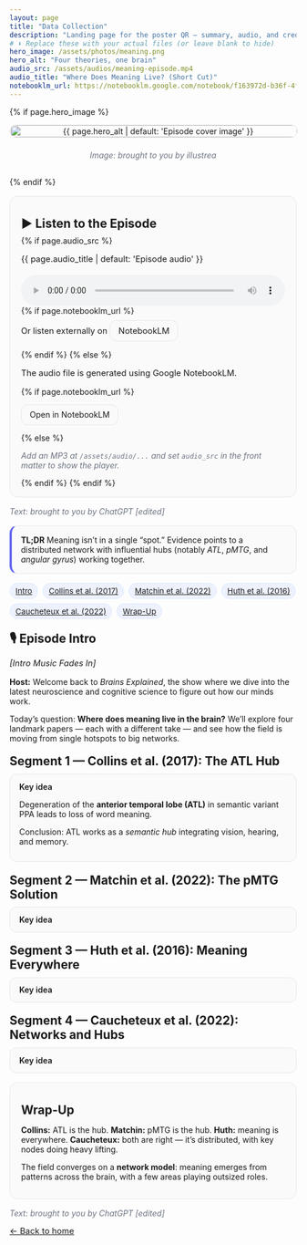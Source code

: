 ```yaml
---
layout: page
title: "Data Collection"
description: "Landing page for the poster QR — summary, audio, and credits."
# ⬇️ Replace these with your actual files (or leave blank to hide)
hero_image: /assets/photos/meaning.png
hero_alt: "Four theories, one brain"
audio_src: /assets/audios/meaning-episode.mp4
audio_title: "Where Does Meaning Live? (Short Cut)"
notebooklm_url: https://notebooklm.google.com/notebook/f163972d-b36f-4fdf-af4e-f3416d89f409?artifactId=6ae5cf55-13e9-42af-9fab-9bc2afa8fbd6
---
```


<style>
  .pod-wrap{max-width:880px;margin:0 auto}
  .hero{display:flex;flex-direction:column;gap:.5rem;margin:0 0 1rem}
  .hero img{width:100%;height:auto;border-radius:14px;border:1px solid var(--card-bd,#e5e7eb)}
  .credit{font-style:italic;color:var(--text-muted,#6b7280)}
  .card{background:var(--card-bg,#fafafa);border:1px solid var(--card-bd,#e5e7eb);border-radius:14px;padding:1rem 1.2rem;margin:1rem 0}
  .callout{border-left:4px solid var(--accent,#6366f1);padding-left:1rem}
  .toc{display:flex;flex-wrap:wrap;gap:.5rem;margin:.5rem 0 1rem}
  .pill{font-size:.85rem;padding:.3rem .6rem;border-radius:999px;background:var(--chip-bg,#eef2ff);border:1px solid var(--chip-bd,#dbeafe)}
  details{border:1px solid var(--card-bd,#e5e7eb);border-radius:12px;padding:.8rem 1rem;margin:.6rem 0;background:var(--card-bg,#fafafa)}
  details > summary{cursor:pointer;font-weight:600;list-style:none}
  details > summary::-webkit-details-marker{display:none}
  h2{margin:1.2rem 0 .6rem}
  h3{margin:.8rem 0 .3rem}
  .small{font-size:.92rem}
  .audio-card audio{width:100%;margin-top:.25rem}
  a.button{display:inline-block;padding:.55rem .9rem;border:1px solid var(--card-bd,#e5e7eb);border-radius:.75rem;text-decoration:none}
</style>

<div class="pod-wrap">

  <!-- HERO IMAGE (replace path in front matter) -->
  {% if page.hero_image %}
  <header class="hero">
    <img src="{{ page.hero_image | relative_url }}" alt="{{ page.hero_alt | default: 'Episode cover image' }}">
    <p class="credit">Image: <i>brought to you by illustrea</i></p>
  </header>
  {% endif %}

  <!-- AUDIO PLAYER (use /assets/audio/... mp3 in front matter) -->
  <section class="card audio-card">
    <h2>▶️ Listen to the Episode</h2>
    {% if page.audio_src %}
      <p class="small">{{ page.audio_title | default: 'Episode audio' }}</p>
      <audio controls preload="metadata">
        <source src="{{ page.audio_src | relative_url }}" type="audio/mpeg">
        Your browser doesn’t support the audio element. You can <a href="{{ page.audio_src | relative_url }}">download the MP3</a>.
      </audio>
      {% if page.notebooklm_url %}
      <p class="small" style="margin-top:.5rem">
        Or listen externally on
        <a class="button" href="{{ page.notebooklm_url }}" target="_blank" rel="noopener">NotebookLM</a>
      </p>
      {% endif %}
    {% else %}
      <p class="small">The audio file is generated using Google NotebookLM.</p>
      {% if page.notebooklm_url %}
      <p><a class="button" href="{{ page.notebooklm_url }}" target="_blank" rel="noopener">Open in NotebookLM</a></p>
      {% else %}
      <p class="credit">Add an MP3 at <code>/assets/audio/...</code> and set <code>audio_src</code> in the front matter to show the player.</p>
      {% endif %}
    {% endif %}
  </section>

  <p class="credit">Text: <i>brought to you by ChatGPT [edited]</i></p>

  <section class="card callout">
    <strong>TL;DR</strong> Meaning isn’t in a single “spot.” Evidence points to a distributed network with influential hubs
    (notably <em>ATL</em>, <em>pMTG</em>, and <em>angular gyrus</em>) working together.
  </section>

  <nav class="toc" aria-label="Episode sections">
    <a class="pill" href="#intro">Intro</a>
    <a class="pill" href="#collins-2017">Collins et&nbsp;al. (2017)</a>
    <a class="pill" href="#matchin-2022">Matchin et&nbsp;al. (2022)</a>
    <a class="pill" href="#huth-2016">Huth et&nbsp;al. (2016)</a>
    <a class="pill" href="#caucheteux-2022">Caucheteux et&nbsp;al. (2022)</a>
    <a class="pill" href="#wrap-up">Wrap-Up</a>
  </nav>

  <section id="intro">
    <h2>🎙️ Episode Intro</h2>
    <p class="small"><em>[Intro Music Fades In]</em></p>
    <p><strong>Host:</strong> Welcome back to <em>Brains Explained</em>, the show where we dive into the latest neuroscience and cognitive science to figure out how our minds work.</p>
    <p>Today’s question: <strong>Where does meaning live in the brain?</strong> We’ll explore four landmark papers — each with a different take — and see how the field is moving from single hotspots to big networks.</p>
  </section>

  <section id="collins-2017">
    <h2>Segment 1 — Collins et&nbsp;al. (2017): The ATL Hub</h2>
    <details open>
      <summary>Key idea</summary>
      <p>Degeneration of the <strong>anterior temporal lobe (ATL)</strong> in semantic variant PPA leads to loss of word meaning.</p>
      <p>Conclusion: ATL works as a <em>semantic hub</em> integrating vision, hearing, and memory.</p>
    </details>
  </section>

  <section id="matchin-2022">
    <h2>Segment 2 — Matchin et&nbsp;al. (2022): The pMTG Solution</h2>
    <details>
      <summary>Key idea</summary>
      <p>Lesion–symptom mapping points to <strong>posterior middle temporal gyrus (pMTG)</strong> as key for comprehension, rather than classic Wernicke’s area.</p>
      <p>Conclusion: Meaning is more posterior; <strong>pMTG</strong> links word forms to concepts.</p>
    </details>
  </section>

  <section id="huth-2016">
    <h2>Segment 3 — Huth et&nbsp;al. (2016): Meaning Everywhere</h2>
    <details>
      <summary>Key idea</summary>
      <p>Natural-speech fMRI reveals widespread “<strong>semantic maps</strong>” across temporal, parietal, and frontal cortices for different categories.</p>
      <p>Conclusion: Meaning is <strong>distributed</strong> across cortex.</p>
    </details>
  </section>

  <section id="caucheteux-2022">
    <h2>Segment 4 — Caucheteux et&nbsp;al. (2022): Networks and Hubs</h2>
    <details>
      <summary>Key idea</summary>
      <p>Brain activity compared to deep language models shows both widespread activation and <strong>key hotspots</strong> (ATL, pMTG, angular gyrus) predictive of semantic content.</p>
      <p>Conclusion: It’s distributed <em>and</em> organized around crucial hubs.</p>
    </details>
  </section>

  <section id="wrap-up" class="card">
    <h2>Wrap-Up</h2>
    <p><strong>Collins:</strong> ATL is the hub. <strong>Matchin:</strong> pMTG is the hub. <strong>Huth:</strong> meaning is everywhere. <strong>Caucheteux:</strong> both are right — it’s distributed, with key nodes doing heavy lifting.</p>
    <p>The field converges on a <strong>network model</strong>: meaning emerges from patterns across the brain, with a few areas playing outsized roles.</p>
  </section>

  <footer>
    <p class="credit">Text: <i>brought to you by ChatGPT [edited]</i></p>
    <p class="small"><a href="{{ '/' | relative_url }}">← Back to home</a></p>
  </footer>

</div>
